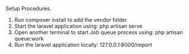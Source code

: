 Setup Procedures.
1. Run composer install to add the vendor folder
2. Start the laravel application using: php artisan serve
3. Open another terminal to start Job queue process using: php artisan queue:work
4. Run the laravel application locally: 127.0.0.1:8000/import 
